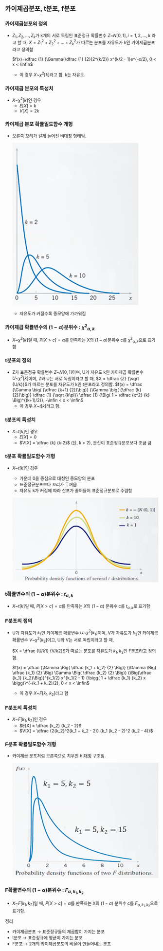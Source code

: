 ## 카이제곱분포, t분포, f분포

### 카이제곱분포의 정의

- $Z_1, Z_2, ..., Z_k$가 k개의 서로 독립인 표준정규 확률변수
$Z \text{\textasciitilde} N[0,1], i = 1,2, ..., k$ 라고 할 때,
$X = {Z_1}^2 + {Z_2}^2 + … + {Z_k}^2$가 따르는 분포를
자유도가 k인 카이제곱분포라고 정의함
    
    $f(x)=\dfrac {1} {\Gamma(\dfrac {1} {2})2^{k/2}} x^{k/2 - 1}e^{-x/2}, 0 < x < \infin$
    
    - 이 경우 $X \text{\textasciitilde} \chi^2[k]$라고 함. k는 자유도.

### 카이제곱 분포의 특성치

- $X \text{\textasciitilde} \chi^2[k]$인 경우
    - $E[X] = k$
    - $V[X] = 2k$

### 카이제곱 분포 확률밀도함수 개형

- 오른쪽 꼬리가 길게 늘어진 비대칭 형태임.
    
    ![Untitled](img/Untitled.png)
    
    - 자유도가 커질수록 종모양에 가까워짐

### 카이제곱 확률변수의 $(1-\alpha)$분위수 : ${\chi^2}_{\alpha,k}$

- $X \text{\textasciitilde} \chi^2[k]$일 때, $P[X > c] = \alpha$를 만족하는
X의 $(1-\alpha)$분위수 c를 ${\chi^2}_{\alpha,k}$으로 표기함

### t분포의 정의

- Z가 표준정규 확률변수 $Z \text{\textasciitilde} N[0,1]$이며, U가 자유도 k인
카이제곱 확률변수  $U \text{\textasciitilde} \chi^2[k]$이며, Z와 U는 서로 독립이라고 할 때,
$X = \dfrac {Z} {\sqrt {U/k}}$가 따르는 분포를 자유도가 k인 t분포라고 정의함.
$f(x) = \dfrac {\Gamma \big( {\dfrac {k+1} {2}}\big)} {\Gamma \big( {\dfrac {k} {2}}\big)} \dfrac {1} {\sqrt {k\pi}} \dfrac {1} {\Big( 1 + \dfrac {x^2} {k} \Big)^{(k+1)/2}}, -\infin < x < \infin$
    - 이 경우 $X \text{\textasciitilde} t[k]$라고 함.

### t분포의 특성치

- $X \text{\textasciitilde} t[k]$인 경우
    - $E[X] = 0$
    - $V[X] = \dfrac {k} {k-2}$ (단, k > 2), 분산이 표준정규분포보다 조금 큼

### t분포 확률밀도함수 개형

- $X \text{\textasciitilde} t[k]$인 경우
    - 가운데 0을 중심으로 대칭인 종모양의 분포
    - 표준정규분포보다 꼬리가 두꺼움
    - 자유도 k가 커짐에 따라 산포가 줄어들어 표준정규분포로 수렴함
    
    ![Untitled](img/Untitled%201.png)
    

### t확률변수의 $(1-\alpha)$분위수 : $t_{\alpha,k}$

- $X \text{\textasciitilde} t[k]$일 때, $P[X>c] = \alpha$를 만족하는
$X$의 $(1-\alpha)$ 분위수 c를 $t_{\alpha,k}$로 표기함

### F분포의 정의

- U가 자유도가 $k_1$인 카이제곱 확률변수 $U \text{\textasciitilde} \chi^2[k_1]$이며, V가 자유도가 
$k_2$인 카이제곱 확률변수 $V \text{\textasciitilde} \chi^2[k_2]$이고, U와 V는 서로 독립이라고 할 때,
    
    $X = \dfrac {U/k1} {V/k2}$가 따르는 분포를 자유도가 $k_1, k_2$인 F분포라고 정의함.
    
    $f(x) = \dfrac {\Gamma \Big( \dfrac {k_1 + k_2} {2} \Big)} {\Gamma \Big( \dfrac {k_1} {2} \Big) \Gamma \Big( \dfrac {k_2} {2} \Big)} {\Big(\dfrac {k_1} {k_2}\Big)}^{k_1/2} x^{k_1/2 - 1} {\bigg( 1 + \dfrac {k_1} {k_2} x \bigg)}^{-(k_1 + k_2)/2}, 0 < x < \infin$
    
    - 이 경우 $X \text{\textasciitilde} F[k_1, k_2]$라고 함

### F분포의 특성치

- $X \text{\textasciitilde} F[k_1, k_2]$인 경우
    - $E[X] = \dfrac {k_2} {k_2 - 2}$
    - $V[X] = \dfrac {2{k_2}^2(k_1 + k_2 - 2)} {k_1 (k_2 - 2)^2 (k_2 - 4)}$

### F분포 확률밀도함수 개형

- 카이제곱 분포처럼 오른쪽으로 치우친 비대칭 구조임.
    
    ![Untitled](img/Untitled%202.png)
    

### F확률변수의 $(1-\alpha)$분위수 : $F_{\alpha, k_1, k_2}$

- $X \text{\textasciitilde} F[k_1, k_2]$일 때, $P[X > c] = \alpha$를 만족하는
X의 $(1-\alpha)$ 분위수 c를 $F_{\alpha, k_1, k_2}$으로 표기함.

정리

- 카이제곱분포 → 표준정규들의 제곱합이 가지는 분포
- t분포 → 표준정규에 평균이 가지는 분포
- F분포 → 2개의 카이제곱분포의 비율이 만들어내는 분포
